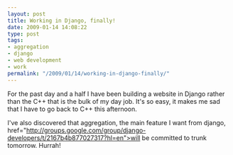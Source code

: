 ```yaml
---
layout: post
title: Working in Django, finally!
date: 2009-01-14 14:08:22
type: post
tags:
- aggregation
- django
- web development
- work
permalink: "/2009/01/14/working-in-django-finally/"
---
```

For the past day and a half I have been building a website in Django rather than the C++ that is the bulk of my day job.
It's so easy, it makes me sad that I have to go back to C++ this afternoon.

I've also discovered that aggregation, the main feature I want from django,
 href="http://groups.google.com/group/django-developers/t/2167b4b877027317?hl=en">will be committed to trunk tomorrow. Hurrah!
